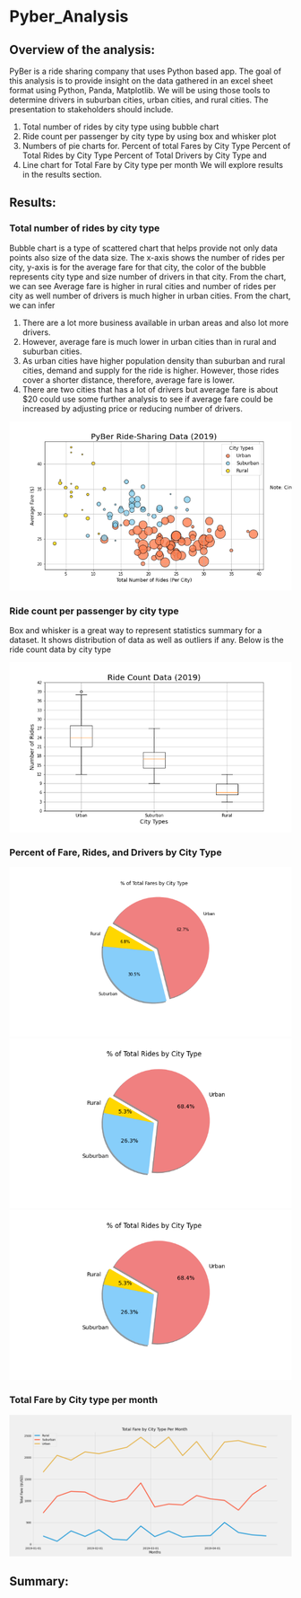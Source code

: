 # Pyber_Analysis
## Overview of the analysis: 
PyBer is a ride sharing company that uses Python based app. The goal of this analysis is to provide insight on the data gathered in an excel sheet format using Python, Panda, Matplotlib. We will be using those tools to determine drivers in suburban cities, urban cities, and rural cities. The presentation to stakeholders should include.
1.	Total number of rides by city type using bubble chart 
2.	Ride count per passenger by city type by using box and whisker plot
3.	Numbers of pie charts for.
Percent of total Fares by City Type 
Percent of Total Rides by City Type
Percent of Total Drivers by City Type and 
4.	Line chart for Total Fare by City type per month 
We will explore results in the results section.
## Results: 
### Total number of rides by city type
Bubble chart is a type of scattered chart that helps provide not only data points also size of the data size. The x-axis shows the number of rides per city, y-axis is for the average fare for that city, the color of the bubble represents city type and size number of drivers in that city. 
From the chart, we can see Average fare is higher in rural cities and number of rides per city as well number of drivers is much higher in urban cities. 
From the chart, we can infer
1. There are a lot more business available in urban areas and also lot more drivers. 
2. However, average fare is much lower in urban cities than in rural and suburban cities. 
3. As urban cities have higher population density than suburban and rural cities, demand and supply for the ride is higher. However, those rides cover a shorter distance, therefore, average fare is lower.  
4. There are two cities that has a lot of drivers but average fare is about $20 could use some further analysis to see if average fare could be increased by adjusting price or reducing number of drivers.   

![Total number of rides by city type](analysis/Fig1.png)

### Ride count per passenger by city type
Box and whisker is a great way to represent statistics summary for a dataset. It shows distribution of data as well as outliers if any. Below is the ride count data by city type 

![Ride Count per Passenger by City Type](analysis/Fig2.png)

### Percent of Fare, Rides, and Drivers by City Type 



![Percent of Total Fares by City Type](analysis/Fig5.png)
![Percent of Total Rides by City Type](analysis/Fig6.png)
![Percent of Total Drivers by City Type](analysis/Fig6.png)


### Total Fare by City type per month

![Total Fare by City type per month](analysis/pyber_fares.png)



## Summary: 
